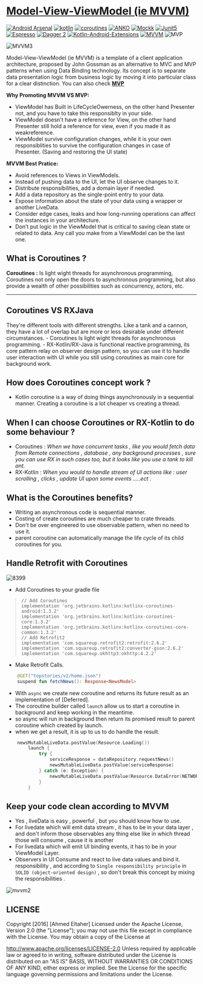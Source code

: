 # [Model-View-ViewModel (ie MVVM)](https://github.com/ahmedeltaher/Android-MVVM-architecture)



[![Android Arsenal](https://img.shields.io/badge/Android%20Arsenal-android--best--practices-brightgreen.svg?style=flat)](https://android-arsenal.com/details/3/4975)  [![kotlin](https://img.shields.io/badge/Kotlin-1.3.xxx-brightgreen.svg)](https://kotlinlang.org/)  [![coroutines](https://img.shields.io/badge/coroutines-asynchronous-red.svg)](https://kotlinlang.org/docs/reference/coroutines-overview.html) [![ANKO](https://img.shields.io/badge/Anko-commons-blue.svg)](https://github.com/Kotlin/anko) [![Mockk](https://img.shields.io/badge/Mockk-testing-yellow.svg)](https://mockk.io/)      [![Junit5](https://img.shields.io/badge/Junit5-testing-yellowgreen.svg)](https://junit.org/junit5/)   [![Espresso](https://img.shields.io/badge/Espresso-testing-lightgrey.svg)](https://developer.android.com/training/testing/espresso/)  [![Dagger 2](https://img.shields.io/badge/Dagger-2.xx-orange.svg)](https://google.github.io/dagger/)  [![Kotlin-Android-Extensions ](https://img.shields.io/badge/Kotlin--Android--Extensions-plugin-red.svg)](https://kotlinlang.org/docs/tutorials/android-plugin.html) [![MVVM ](https://img.shields.io/badge/Clean--Code-MVVM-brightgreen.svg)](https://github.com/googlesamples/android-architecture)  ![MVP ](https://img.shields.io/badge/Clean--Code-MVP-brightgreen.svg)

![MVVM3](https://user-images.githubusercontent.com/1812129/68319232-446cf900-00be-11ea-92cf-cad817b2af2c.png)

Model-View-ViewModel (ie MVVM) is a template of a client application architecture, proposed by John Gossman as an alternative to MVC and MVP patterns when using Data Binding technology. Its concept is to separate data presentation logic from business logic by moving it into particular class for a clear distinction.
You can also check [**MVP**](https://github.com/ahmedeltaher/Android-MVP-Architecture)

**Why Promoting MVVM VS MVP:**
- ViewModel has Built in LifeCycleOwerness, on the other hand Presenter not, and you have to take this responsiblty in your side.
- ViewModel doesn't have a reference for View, on the other hand Presenter still hold a reference for view, even if you made it as weakreference.
- ViewModel survive configuration changes, while it is your own responsiblities to survive the configuration changes in case of Presenter. (Saving and restoring the UI state)

**MVVM Best Pratice:**
- Avoid references to Views in ViewModels.
- Instead of pushing data to the UI, let the UI observe changes to it.
- Distribute responsibilities, add a domain layer if needed.
- Add a data repository as the single-point entry to your data.
- Expose information about the state of your data using a wrapper or another LiveData.
- Consider edge cases, leaks and how long-running operations can affect the instances in your architecture.
- Don’t put logic in the ViewModel that is critical to saving clean state or related to data. Any call you make from a ViewModel can be the last one.


**What is Coroutines ?**
-------------------

 **Coroutines :**
Is light wight threads for asynchronous programming, Coroutines not only open the doors to
asynchronous programming, but also provide a wealth of other possibilities such as concurrency, actors, etc.

----------

**Coroutines VS RXJava**
-------------------
They're different tools with different strengths. Like a tank and a cannon, they have a lot of overlap but are more or less desirable under different circumstances.
        - Coroutines Is light wight threads for asynchronous programming.
        - RX-Kotlin/RX-Java is functional reactive programming, its core pattern relay on
        observer design pattern, so you can use it to handle user interaction with UI while you
        still using coroutines as main core for background work.

**How does Coroutines concept work ?**
------------
 - Kotlin coroutine is a way of doing things asynchronously in a sequential manner. Creating a coroutine is a lot cheaper vs creating a thread.


**When I can choose Coroutines or RX-Kotlin to do some behaviour ?**
--------------------------
 - Coroutines : *When we have concurrent tasks , like you would fetch data from Remote connections
 , database , any background processes , sure you can use RX in such cases too, but it looks like
  you use a tank to kill ant.*
 - RX-Kotlin : *When you would to handle stream of UI actions like : user scrolling , clicks ,
 update UI upon some events .....ect .*


**What is the Coroutines benefits?**
-----------------------------

 - Writing an asynchronous code is sequential manner.
 - Costing of create coroutines are much cheaper to crate threads.
 - Don't be over engineered to use observable pattern, when no need to use it.
 - parent coroutine can automatically manage the life cycle of its child coroutines for you.


**Handle Retrofit with Coroutines**
-----------------------------

![8399](https://user-images.githubusercontent.com/1812129/68318999-e93b0680-00bd-11ea-9d76-058222c7a654.png)

 - Add Coroutines to your gradle file

>     // Add Coroutines
>     implementation 'org.jetbrains.kotlinx:kotlinx-coroutines-android:1.3.2'
>     implementation 'org.jetbrains.kotlinx:kotlinx-coroutines-core:1.3.2'
>     implementation 'org.jetbrains.kotlinx:kotlinx-coroutines-core-common:1.3.2'
>     // Add Retrofit2
>     implementation 'com.squareup.retrofit2:retrofit:2.6.2'
>     implementation 'com.squareup.retrofit2:converter-gson:2.6.2'
>     implementation 'com.squareup.okhttp3:okhttp:4.2.2'


 - Make Retrofit Calls.


```kotlin
    @GET("topstories/v2/home.json")
    suspend fun fetchNews(): Response<NewsModel>
```


 - With ```async``` we create new coroutine and returns its future result as an implementation of [Deferred].
 - The coroutine builder called ```launch``` allow us to start a coroutine in background and keep working in the meantime.
 - so async will run in background then return its promised result to parent coroutine which
 created by launch.
 - when we get a result, it is up to us to do handle the result.





```kotlin
    newsMutableLiveData.postValue(Resource.Loading())
        launch {
            try {
                serviceResponse = dataRepository.requestNews()
                newsMutableLiveData.postValue(serviceResponse)
            } catch (e: Exception) {
                newsMutableLiveData.postValue(Resource.DataError(NETWORK_ERROR))
            }
        }
  ```




**Keep your code clean according to MVVM**
-----------------------------
 - Yes , liveData is easy , powerful , but you should know how to use.
 - For livedate which will emit data stream , it has to be in your
   data layer , and don't inform those observables any thing else like
   in which thread those will consume , cause it is another
 - For livedata which will emit UI binding events, it has to be in your ViewModel Layer.
 - Observers in UI Consume and react to live data values and bind it.
   responsibility , and according to `Single responsibility principle`
  in `SOLID (object-oriented design)` , so don't break this concept by
   mixing the responsibilities .

  ![mvvm2](https://user-images.githubusercontent.com/1812129/68319008-e9d39d00-00bd-11ea-9245-ebedd2a2c067.png)

## LICENSE
Copyright [2016] [Ahmed Eltaher]
Licensed under the Apache License, Version 2.0 (the "License");
you may not use this file except in compliance with the License.
You may obtain a copy of the License at

 http://www.apache.org/licenses/LICENSE-2.0
Unless required by applicable law or agreed to in writing, software
distributed under the License is distributed on an "AS IS" BASIS,
WITHOUT WARRANTIES OR CONDITIONS OF ANY KIND, either express or implied.
See the License for the specific language governing permissions and
limitations under the License.
